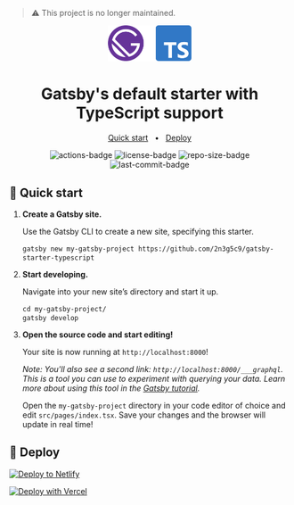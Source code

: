 > ⚠️ This project is no longer maintained.

<div align="center">
  <img alt="gatsby-starter-typescript" src="./docs/logo.svg" width="150" />
</div>

<h1 align="center">
  Gatsby's default starter with TypeScript support
</h1>

<p align="center">
    <a href="#-quick-start">Quick start</a>
    &nbsp; • &nbsp;
    <a href="#-deploy">Deploy</a>
</p>

<p align="center">
<img src="https://github.com/2n3g5c9/gatsby-starter-typescript/workflows/Automated%20Checks/badge.svg" alt="actions-badge"/>
<img src="https://img.shields.io/github/license/2n3g5c9/gatsby-starter-typescript" alt="license-badge">
<img src="https://img.shields.io/github/repo-size/2n3g5c9/gatsby-starter-typescript" alt="repo-size-badge">
<img src="https://img.shields.io/github/last-commit/2n3g5c9/gatsby-starter-typescript" alt="last-commit-badge">
</p>

## 🚀 Quick start

1.  **Create a Gatsby site.**

    Use the Gatsby CLI to create a new site, specifying this starter.

    ```shell
    gatsby new my-gatsby-project https://github.com/2n3g5c9/gatsby-starter-typescript
    ```

2.  **Start developing.**

    Navigate into your new site’s directory and start it up.

    ```shell
    cd my-gatsby-project/
    gatsby develop
    ```

3.  **Open the source code and start editing!**

    Your site is now running at `http://localhost:8000`!

    _Note: You'll also see a second link: _`http://localhost:8000/___graphql`_. This is a tool you can use to experiment with querying your data. Learn more about using this tool in the [Gatsby tutorial](https://www.gatsbyjs.com/tutorial/part-five/#introducing-graphiql)._

    Open the `my-gatsby-project` directory in your code editor of choice and edit `src/pages/index.tsx`. Save your changes and the browser will update in real time!

## 💫 Deploy

[![Deploy to Netlify](https://www.netlify.com/img/deploy/button.svg)](https://app.netlify.com/start/deploy?repository=https://github.com/2n3g5c9/gatsby-starter-typescript)

[![Deploy with Vercel](https://vercel.com/button)](https://vercel.com/import/project?template=https://github.com/2n3g5c9/gatsby-starter-typescript)
